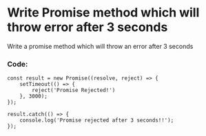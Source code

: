 # Write Promise method which will throw error after 3 seconds

Write a promise method which will throw an error after 3 seconds

### Code:

```
const result = new Promise((resolve, reject) => {
    setTimeout(() => {
        reject('Promise Rejected!')
    }, 3000);
});

result.catch(() => {
    console.log('Promise rejected after 3 seconds!!');
});
```
